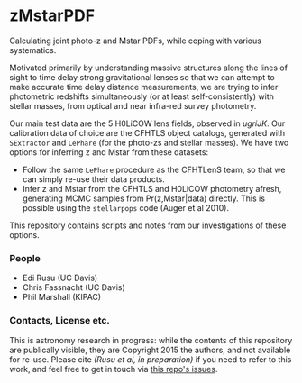 # zMstarPDF

Calculating joint photo-z and Mstar PDFs, while coping with various systematics.

Motivated primarily by understanding massive structures along the lines of sight to time delay strong gravitational lenses so that we can attempt to make accurate time delay distance measurements, we are trying to infer photometric redshifts simultaneously (or at least self-consistently) with stellar masses, from optical and near infra-red survey photometry.

Our main test data are the 5 H0LiCOW lens fields, observed in _ugriJK_. Our calibration data of choice are the CFHTLS object catalogs, generated with `SExtractor` and `LePhare` (for the photo-zs and stellar masses). We have two options for inferring z and Mstar from these datasets:

* Follow the same `LePhare` procedure as the CFHTLenS team, so that we can simply re-use their data products.
* Infer z and Mstar from the CFHTLS and H0LiCOW photometry afresh, generating MCMC samples from Pr(z,Mstar|data) directly. This is possible using the `stellarpops` code (Auger et al 2010).

This repository contains scripts and notes from our investigations of these options.

### People

* Edi Rusu (UC Davis)
* Chris Fassnacht (UC Davis)
* Phil Marshall (KIPAC)

### Contacts, License etc.

This is astronomy research in progress: while the contents of this repository are publically visible, they are Copyright 2015 the authors, and not available for re-use. Please cite _(Rusu et al, in preparation)_ if you need to refer to this work, and feel free to get in touch via [this repo's issues](https://github.com/eduardrusu/zMstarPDF/issues).
